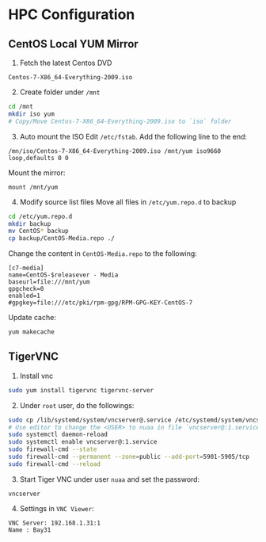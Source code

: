 HPC Configuration
=================
## CentOS Local YUM Mirror
1. Fetch the latest Centos DVD
```
Centos-7-X86_64-Everything-2009.iso
```
2. Create folder under `/mnt`
```sh
cd /mnt
mkdir iso yum
# Copy/Move Centos-7-X86_64-Everything-2009.iso to `iso` folder
```

3. Auto mount the ISO
Edit `/etc/fstab`. Add the following line to the end:
```config
/mn/iso/Centos-7-X86_64-Everything-2009.iso /mnt/yum iso9660 loop,defaults 0 0
```
Mount the mirror:
```
mount /mnt/yum
```
4. Modify source list files
Move all files in `/etc/yum.repo.d` to backup
```sh
cd /etc/yum.repo.d
mkdir backup
mv CentOS* backup
cp backup/CentOS-Media.repo ./
```
Change the content in `CentOS-Media.repo` to the following:
```config
[c7-media]
name=CentOS-$releasever - Media
baseurl=file:///mnt/yum
gpgcheck=0
enabled=1
#gpgkey=file:///etc/pki/rpm-gpg/RPM-GPG-KEY-CentOS-7
```
Update cache:
```sh
yum makecache
```
## TigerVNC
1. Install vnc
```sh
sudo yum install tigervnc tigervnc-server
```
2. Under `root` user, do the followings:
```sh
sudo cp /lib/systemd/system/vncserver@.service /etc/systemd/system/vncserver@:1.service
# Use editor to change the <USER> to nuaa in file `vncserver@:1.service`
sudo systemctl daemon-reload
sudo systemctl enable vncserver@:1.service
sudo firewall-cmd --state
sudo firewall-cmd --permanent --zone=public --add-port=5901-5905/tcp
sudo firewall-cmd --reload
``` 
3. Start Tiger VNC under user `nuaa` and set the password:
```
vncserver
```
4. Settings in `VNC Viewer`:
```
VNC Server: 192.168.1.31:1
Name : Bay31
```

